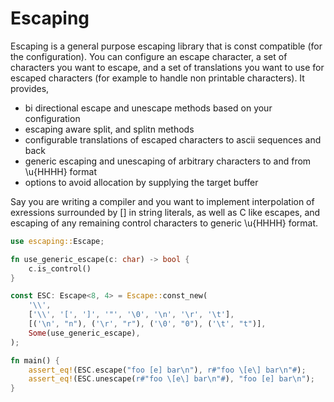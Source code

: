 # Escaping

Escaping is a general purpose escaping library that is const compatible (for the
configuration). You can configure an escape character, a set of characters you
want to escape, and a set of translations you want to use for escaped characters
(for example to handle non printable characters). It provides,

- bi directional escape and unescape methods based on your configuration
- escaping aware split, and splitn methods
- configurable translations of escaped characters to ascii sequences and back
- generic escaping and unescaping of arbitrary characters to and from \u{HHHH} format
- options to avoid allocation by supplying the target buffer

Say you are writing a compiler and you want to implement interpolation of
exressions surrounded by [] in string literals, as well as C like escapes, and
escaping of any remaining control characters to generic \u{HHHH} format.

```rust
use escaping::Escape;

fn use_generic_escape(c: char) -> bool {
    c.is_control()
}

const ESC: Escape<8, 4> = Escape::const_new(
    '\\',
    ['\\', '[', ']', '"', '\0', '\n', '\r', '\t'],
    [('\n', "n"), ('\r', "r"), ('\0', "0"), ('\t', "t")],
    Some(use_generic_escape),
);

fn main() {
    assert_eq!(ESC.escape("foo [e] bar\n"), r#"foo \[e\] bar\n"#);
    assert_eq!(ESC.unescape(r#"foo \[e\] bar\n"#), "foo [e] bar\n");
}
```
